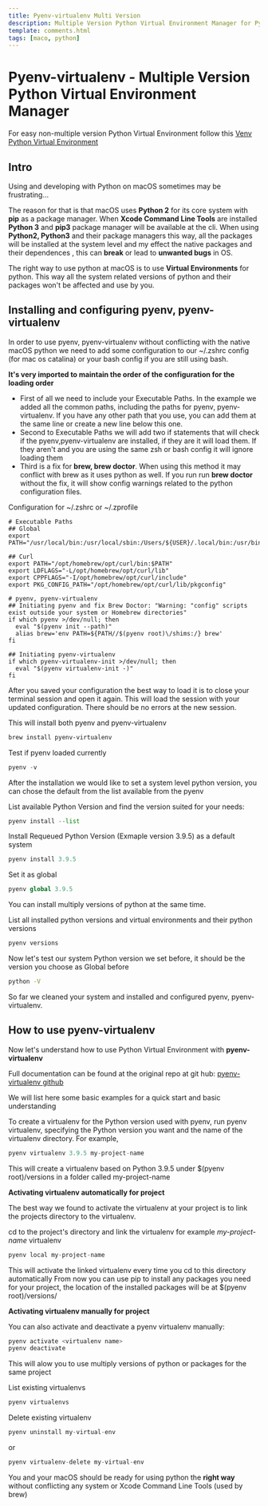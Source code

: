 ```yaml
---
title: Pyenv-virtualenv Multi Version
description: Multiple Version Python Virtual Environment Manager for Python development in macOS.
template: comments.html
tags: [maco, python]
---
```


# Pyenv-virtualenv - Multiple Version Python Virtual Environment Manager

For easy non-multiple version Python Virtual Environment follow this [Venv Python Virtual Environment][venv-python-virtual-environment-url]

## Intro

Using and developing with Python on macOS sometimes may be frustrating...

The reason for that is that macOS uses **Python 2** for its core system with **pip** as a package manager. When **Xcode Command Line Tools** are installed **Python 3** and **pip3** package manager will be available at the cli. When using **Python2, Python3** and their package managers this way, all the packages will be installed at the system level and my effect the native packages and their dependences , this can **break** or lead to **unwanted bugs** in OS.

The right way to use python at macOS is to use **Virtual Environments** for python. This way all the system related versions of python and their packages won't be affected and use by you.

## Installing and configuring pyenv, pyenv-virtualenv

In order to use pyenv, pyenv-virtualenv without conflicting with the native macOS python we need to add some configuration to our ~/.zshrc config (for mac os catalina) or your bash config if you are still using bash.

**It's very imported to maintain the order of the configuration for the loading order**

- First of all we need to include your Executable Paths. In the example we added all the common paths, including the paths for pyenv, pyenv-virtualenv. If you have any other path that you use, you can add them at the same line or create a new line below this one.
- Second to Executable Paths we will add two if statements that will check if the pyenv,pyenv-virtualenv are installed, if they are it will load them. If they aren't and you are using the same zsh or bash config it will ignore loading them
- Third is a fix for **brew, brew doctor**. When using this method it may conflict with brew as it uses python as well. If you run run **brew doctor** without the fix, it will show config warnings related to the python configuration files.

Configuration for ~/.zshrc or ~/.zprofile

```config
# Executable Paths
## Global
export PATH="/usr/local/bin:/usr/local/sbin:/Users/${USER}/.local/bin:/usr/bin:/usr/sbin:/bin:/sbin:$PATH"

## Curl
export PATH="/opt/homebrew/opt/curl/bin:$PATH"
export LDFLAGS="-L/opt/homebrew/opt/curl/lib"
export CPPFLAGS="-I/opt/homebrew/opt/curl/include"
export PKG_CONFIG_PATH="/opt/homebrew/opt/curl/lib/pkgconfig"

# pyenv, pyenv-virtualenv
## Initiating pyenv and fix Brew Doctor: "Warning: "config" scripts exist outside your system or Homebrew directories"
if which pyenv >/dev/null; then
  eval "$(pyenv init --path)"
  alias brew='env PATH=${PATH//$(pyenv root)\/shims:/} brew'
fi

## Initiating pyenv-virtualenv
if which pyenv-virtualenv-init >/dev/null; then
  eval "$(pyenv virtualenv-init -)"
fi
```

After you saved your configuration the best way to load it is to close your terminal session and open it again. This will load the session with your updated configuration.
There should be no errors at the new session.

This will install both pyenv and pyenv-virtualenv

```bash
brew install pyenv-virtualenv
```

Test if pyenv loaded currently

```python
pyenv -v
```

After the installation we would like to set a system level python version, you can chose the default from the list available from the pyenv

List available Python Version and find the version suited for your needs:

```python
pyenv install --list
```

Install Requeued Python Version (Exmaple version 3.9.5) as a default system

```python
pyenv install 3.9.5
```

Set it as global

```python
pyenv global 3.9.5
```

You can install multiply versions of python at the same time.

List all installed python versions and virtual environments and their python versions

```python
pyenv versions
```

Now let's test our system Python version we set before, it should be the version you choose as Global before

```bash
python -V
```

So far we cleaned your system and installed and configured pyenv, pyenv-virtualenv.

## How to use pyenv-virtualenv

Now let's understand how to use Python Virtual Environment with **pyenv-virtualenv**

Full documentation can be found at the original repo at git hub:
[pyenv-virtualenv github](https://github.com/pyenv/pyenv-virtualenv 'pyenv-virtualenv github')

We will list here some basic examples for a quick start and basic understanding

To create a virtualenv for the Python version used with pyenv, run pyenv virtualenv, specifying the Python version you want and the name of the virtualenv directory. For example,

```python
pyenv virtualenv 3.9.5 my-project-name
```

This will create a virtualenv based on Python 3.9.5 under $(pyenv root)/versions in a folder called my-project-name

**Activating virtualenv automatically for project**

The best way we found to activate the virtualenv at your project is to link the projects directory to the virtualenv.

cd to the project's directory and link the virtualenv for example _my-project-name_ virtualenv

```python
pyenv local my-project-name
```

This will activate the linked virtualenv every time you cd to this directory automatically
From now you can use pip to install any packages you need for your project, the location of the installed packages will be at $(pyenv root)/versions/<virtualenv name>

**Activating virtualenv manually for project**

You can also activate and deactivate a pyenv virtualenv manually:

```python
pyenv activate <virtualenv name>
pyenv deactivate
```

This will alow you to use multiply versions of python or packages for the same project

List existing virtualenvs

```python
pyenv virtualenvs
```

Delete existing virtualenv

```python
pyenv uninstall my-virtual-env
```

or

```python
pyenv virtualenv-delete my-virtual-env
```

You and your macOS should be ready for using python the **right way** without conflicting any system or Xcode Command Line Tools (used by brew)

<!-- appendices -->

<!-- urls -->

[venv-python-virtual-environment-url]: /development/python/virtualenv/ 'Venv Python Virtual Environment'

<!-- images -->
<!--css-->

<!-- end appendices -->
